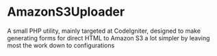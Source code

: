AmazonS3Uploader
================

A small PHP utility, mainly targeted at CodeIgniter, designed to make generating forms for direct HTML to Amazon S3 a lot simpler by leaving most the work down to configurations 
